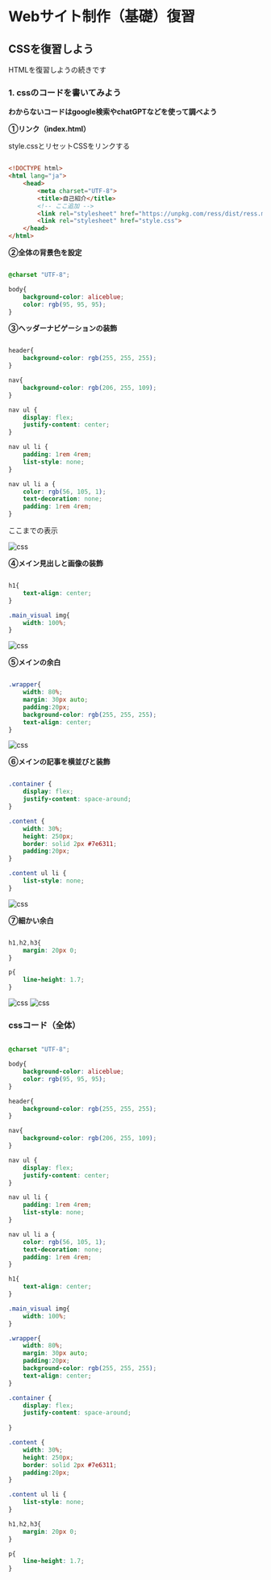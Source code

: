 # **Webサイト制作（基礎）復習**

## **CSSを復習しよう**

HTMLを復習しようの続きです

### **1. cssのコードを書いてみよう**

**わからないコードはgoogle検索やchatGPTなどを使って調べよう**

**①リンク（index.html）**

style.cssとリセットCSSをリンクする

``` html

<!DOCTYPE html>
<html lang="ja">
    <head>
        <meta charset="UTF-8">
        <title>自己紹介</title>
        <!-- ここ追加 -->
        <link rel="stylesheet" href="https://unpkg.com/ress/dist/ress.min.css">
        <link rel="stylesheet" href="style.css">
    </head>
</html>

```

**②全体の背景色を設定**

``` css

@charset "UTF-8";

body{
    background-color: aliceblue;
    color: rgb(95, 95, 95);
}

```

**③ヘッダーナビゲーションの装飾**

``` css

header{
    background-color: rgb(255, 255, 255);
}

nav{
    background-color: rgb(206, 255, 109);
}

nav ul {
    display: flex;
    justify-content: center;
}

nav ul li {
    padding: 1rem 4rem;
    list-style: none;
}

nav ul li a {
    color: rgb(56, 105, 1);
    text-decoration: none;
    padding: 1rem 4rem;
}

```

ここまでの表示

![css](img/02_review01.png)

**④メイン見出しと画像の装飾**


```css

h1{
    text-align: center;
}

.main_visual img{
    width: 100%;
}


```

![css](img/02_review02.png)

**⑤メインの余白**


```css

.wrapper{
    width: 80%;
    margin: 30px auto;
    padding:20px;
    background-color: rgb(255, 255, 255);
    text-align: center;
}

```

![css](img/02_review03.png)


**⑥メインの記事を横並びと装飾**

```css

.container {
    display: flex;
    justify-content: space-around;
}

.content {
    width: 30%;
    height: 250px;
    border: solid 2px #7e6311;
    padding:20px;
}

.content ul li {
    list-style: none;
}

```

![css](img/02_review04.png)

**⑦細かい余白**

```css

h1,h2,h3{
    margin: 20px 0;
}

p{
    line-height: 1.7;
}

```

![css](img/02_review05.png)
![css](img/02_review06.png)

### **cssコード（全体）**

```css

@charset "UTF-8";

body{
    background-color: aliceblue;
    color: rgb(95, 95, 95);
}

header{
    background-color: rgb(255, 255, 255);
}

nav{
    background-color: rgb(206, 255, 109);
}

nav ul {
    display: flex;
    justify-content: center;
}

nav ul li {
    padding: 1rem 4rem;
    list-style: none;
}

nav ul li a {
    color: rgb(56, 105, 1);
    text-decoration: none;
    padding: 1rem 4rem;
}

h1{
    text-align: center;
}

.main_visual img{
    width: 100%;
}

.wrapper{
    width: 80%;
    margin: 30px auto;
    padding:20px;
    background-color: rgb(255, 255, 255);
    text-align: center;
}

.container {
    display: flex;
    justify-content: space-around;
    
}

.content {
    width: 30%;
    height: 250px;
    border: solid 2px #7e6311;
    padding:20px;
}

.content ul li {
    list-style: none;
}

h1,h2,h3{
    margin: 20px 0;
}

p{
    line-height: 1.7;
}


```
